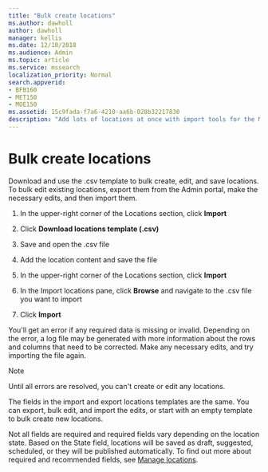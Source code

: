 ```yaml
---
title: "Bulk create locations"
ms.author: dawholl
author: dawholl
manager: kellis
ms.date: 12/18/2018
ms.audience: Admin
ms.topic: article
ms.service: mssearch
localization_priority: Normal
search.appverid:
- BFB160
- MET150
- MOE150
ms.assetid: 15c9fada-f7a6-4210-aa6b-028b32217830
description: "Add lots of locations at once with import tools for the Microsoft Search Admin portal"
---
```


# Bulk create locations

Download and use the .csv template to bulk create, edit, and save locations. To bulk edit existing locations, export them from the Admin portal, make the necessary edits, and then import them.
  
1. In the upper-right corner of the Locations section, click **Import**
    
2. Click **Download locations template (.csv)**
    
3. Save and open the .csv file
    
4. Add the location content and save the file
    
5. In the upper-right corner of the Locations section, click **Import**
    
6. In the Import locations pane, click **Browse** and navigate to the .csv file you want to import 
    
7. Click **Import**
    
You'll get an error if any required data is missing or invalid. Depending on the error, a log file may be generated with more information about the rows and columns that need to be corrected. Make any necessary edits, and try importing the file again.
  
> [!NOTE]
> Until all errors are resolved, you can't create or edit any locations. 
  
The fields in the import and export locations templates are the same. You can export, bulk edit, and import the edits, or start with an empty template to bulk create new locations.
  
Not all fields are required and required fields vary depending on the location state. Based on the State field, locations will be saved as draft, suggested, scheduled, or they will be published automatically. To find out more about required and recommended fields, see [Manage locations](manage-locations.md).

  

